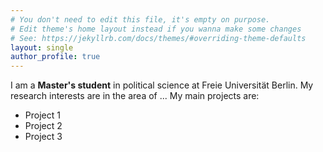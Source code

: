 ```yaml
---
# You don't need to edit this file, it's empty on purpose.
# Edit theme's home layout instead if you wanna make some changes
# See: https://jekyllrb.com/docs/themes/#overriding-theme-defaults
layout: single
author_profile: true
---
```


I am a **Master's student** in political science at Freie Universität Berlin. My research interests are in the area of ... My main projects are:
- Project 1
- Project 2
- Project 3
